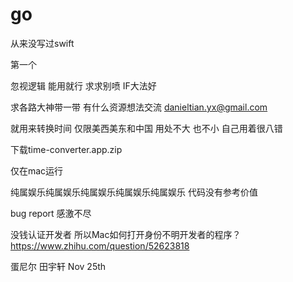 # go

从来没写过swift

第一个

忽视逻辑 能用就行 求求别喷 IF大法好

求各路大神带一带 有什么资源想法交流 
danieltian.yx@gmail.com



就用来转换时间 仅限美西美东和中国 
用处不大 也不小 自己用着很八错

下载time-converter.app.zip

仅在mac运行 

纯属娱乐纯属娱乐纯属娱乐纯属娱乐纯属娱乐 代码没有参考价值 

bug report 感激不尽

没钱认证开发者 所以Mac如何打开身份不明开发者的程序？
https://www.zhihu.com/question/52623818


蛋尼尔 田宇轩
Nov 25th
